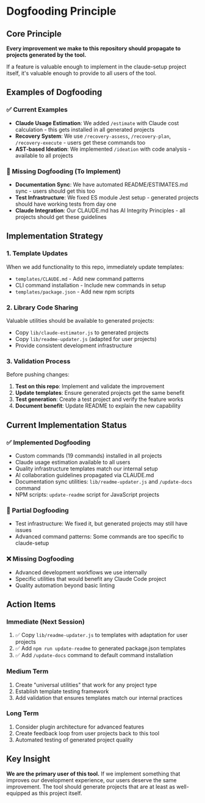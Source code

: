 # Dogfooding Principle

## Core Principle
**Every improvement we make to this repository should propagate to projects generated by the tool.**

If a feature is valuable enough to implement in the claude-setup project itself, it's valuable enough to provide to all users of the tool.

## Examples of Dogfooding

### ✅ Current Examples
- **Claude Usage Estimation**: We added `/estimate` with Claude cost calculation - this gets installed in all generated projects
- **Recovery System**: We use `/recovery-assess`, `/recovery-plan`, `/recovery-execute` - users get these commands too
- **AST-based Ideation**: We implemented `/ideation` with code analysis - available to all projects

### 🔄 Missing Dogfooding (To Implement)
- **Documentation Sync**: We have automated README/ESTIMATES.md sync - users should get this too
- **Test Infrastructure**: We fixed ES module Jest setup - generated projects should have working tests from day one
- **Claude Integration**: Our CLAUDE.md has AI Integrity Principles - all projects should get these guidelines

## Implementation Strategy

### 1. Template Updates
When we add functionality to this repo, immediately update templates:
- `templates/CLAUDE.md` - Add new command patterns
- CLI command installation - Include new commands in setup
- `templates/package.json` - Add new npm scripts

### 2. Library Code Sharing
Valuable utilities should be available to generated projects:
- Copy `lib/claude-estimator.js` to generated projects
- Copy `lib/readme-updater.js` (adapted for user projects)
- Provide consistent development infrastructure

### 3. Validation Process
Before pushing changes:
1. **Test on this repo**: Implement and validate the improvement
2. **Update templates**: Ensure generated projects get the same benefit
3. **Test generation**: Create a test project and verify the feature works
4. **Document benefit**: Update README to explain the new capability

## Current Implementation Status

### ✅ Implemented Dogfooding
- Custom commands (19 commands) installed in all projects
- Claude usage estimation available to all users
- Quality infrastructure templates match our internal setup
- AI collaboration guidelines propagated via CLAUDE.md
- Documentation sync utilities: `lib/readme-updater.js` and `/update-docs` command
- NPM scripts: `update-readme` script for JavaScript projects

### 🚧 Partial Dogfooding  
- Test infrastructure: We fixed it, but generated projects may still have issues
- Advanced command patterns: Some commands are too specific to claude-setup

### ❌ Missing Dogfooding
- Advanced development workflows we use internally
- Specific utilities that would benefit any Claude Code project
- Quality automation beyond basic linting

## Action Items

### Immediate (Next Session)
1. ✅ Copy `lib/readme-updater.js` to templates with adaptation for user projects
2. ✅ Add `npm run update-readme` to generated package.json templates  
3. ✅ Add `/update-docs` command to default command installation

### Medium Term
1. Create "universal utilities" that work for any project type
2. Establish template testing framework
3. Add validation that ensures templates match our internal practices

### Long Term
1. Consider plugin architecture for advanced features
2. Create feedback loop from user projects back to this tool
3. Automated testing of generated project quality

## Key Insight
**We are the primary user of this tool.** If we implement something that improves our development experience, our users deserve the same improvement. The tool should generate projects that are at least as well-equipped as this project itself.